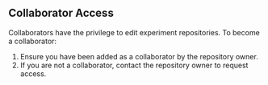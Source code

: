 ## Collaborator Access

Collaborators have the privilege to edit experiment repositories. To become a collaborator:

1. Ensure you have been added as a collaborator by the repository owner.
2. If you are not a collaborator, contact the repository owner to request access.
